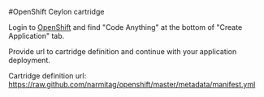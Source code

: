 #OpenShift Ceylon cartridge

Login to [OpenShift](https://openshift.redhat.com/app/console/application_types) and find "Code Anything" at the bottom of "Create Application" tab.

Provide url to cartridge definition and continue with your application deployment.

Cartridge definition url: https://raw.github.com/narmitag/openshift/master/metadata/manifest.yml

